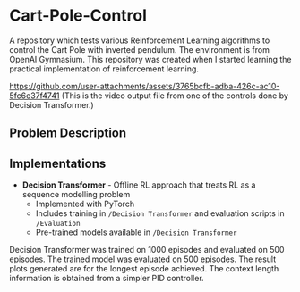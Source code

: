 # Cart-Pole-Control
A repository which tests various Reinforcement Learning algorithms to control the Cart Pole with inverted pendulum. The environment is from OpenAI Gymnasium. This repository was created when I started learning the practical implementation of reinforcement learning. 

https://github.com/user-attachments/assets/3765bcfb-adba-426c-ac10-5fc6e37f4741
(This is the video output file from one of the controls done by Decision Transformer.)

## Problem Description

## Implementations
- **Decision Transformer** - Offline RL approach that treats RL as a sequence modelling problem
  - Implemented with PyTorch
  - Includes training in `/Decision Transformer` and evaluation scripts in `/Evaluation` 
  - Pre-trained models available in `/Decision Transformer`

Decision Transformer was trained on 1000 episodes and evaluated on 500 episodes. The trained model was evaluated on 500 episodes. The result plots generated are for the longest episode achieved. The context length information is obtained from a simpler PID controller.




